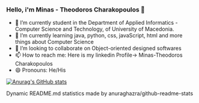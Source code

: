 ### Hello, i'm Minas - Theodoros Charakopoulos 👋


- 🔭 I’m currently student in the Department of Applied Informatics - Computer Science and Technology, of University of Macedonia.
- 🌱 I’m currently learning java, python, css, javaScript, html and more things about Computer Science
- 👯 I’m looking to collaborate on Object-oriented designed softwares
- 📫 How to reach me: Here is my linkedin Profile-> Minas-Theodoros Charakopoulos
- 😄 Pronouns: He/His


[![Anurag's GitHub stats](https://github-readme-stats.vercel.app/api?username=ics20072)](https://github.com/anuraghazra/github-readme-stats)




Dynamic README.md statistics made by anuraghazra/github-readme-stats

